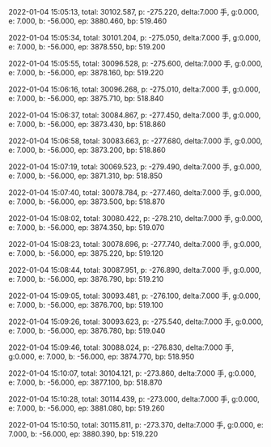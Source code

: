 2022-01-04 15:05:13, total: 30102.587, p: -275.220, delta:7.000 手, g:0.000, e: 7.000, b: -56.000, ep: 3880.460, bp: 519.460

2022-01-04 15:05:34, total: 30101.204, p: -275.050, delta:7.000 手, g:0.000, e: 7.000, b: -56.000, ep: 3878.550, bp: 519.200

2022-01-04 15:05:55, total: 30096.528, p: -275.600, delta:7.000 手, g:0.000, e: 7.000, b: -56.000, ep: 3878.160, bp: 519.220

2022-01-04 15:06:16, total: 30096.268, p: -275.010, delta:7.000 手, g:0.000, e: 7.000, b: -56.000, ep: 3875.710, bp: 518.840

2022-01-04 15:06:37, total: 30084.867, p: -277.450, delta:7.000 手, g:0.000, e: 7.000, b: -56.000, ep: 3873.430, bp: 518.860

2022-01-04 15:06:58, total: 30083.663, p: -277.680, delta:7.000 手, g:0.000, e: 7.000, b: -56.000, ep: 3873.200, bp: 518.860

2022-01-04 15:07:19, total: 30069.523, p: -279.490, delta:7.000 手, g:0.000, e: 7.000, b: -56.000, ep: 3871.310, bp: 518.850

2022-01-04 15:07:40, total: 30078.784, p: -277.460, delta:7.000 手, g:0.000, e: 7.000, b: -56.000, ep: 3873.500, bp: 518.870

2022-01-04 15:08:02, total: 30080.422, p: -278.210, delta:7.000 手, g:0.000, e: 7.000, b: -56.000, ep: 3874.350, bp: 519.070

2022-01-04 15:08:23, total: 30078.696, p: -277.740, delta:7.000 手, g:0.000, e: 7.000, b: -56.000, ep: 3875.220, bp: 519.120

2022-01-04 15:08:44, total: 30087.951, p: -276.890, delta:7.000 手, g:0.000, e: 7.000, b: -56.000, ep: 3876.790, bp: 519.210

2022-01-04 15:09:05, total: 30093.481, p: -276.100, delta:7.000 手, g:0.000, e: 7.000, b: -56.000, ep: 3876.700, bp: 519.100

2022-01-04 15:09:26, total: 30093.623, p: -275.540, delta:7.000 手, g:0.000, e: 7.000, b: -56.000, ep: 3876.780, bp: 519.040

2022-01-04 15:09:46, total: 30088.024, p: -276.830, delta:7.000 手, g:0.000, e: 7.000, b: -56.000, ep: 3874.770, bp: 518.950

2022-01-04 15:10:07, total: 30104.121, p: -273.860, delta:7.000 手, g:0.000, e: 7.000, b: -56.000, ep: 3877.100, bp: 518.870

2022-01-04 15:10:28, total: 30114.439, p: -273.000, delta:7.000 手, g:0.000, e: 7.000, b: -56.000, ep: 3881.080, bp: 519.260

2022-01-04 15:10:50, total: 30115.811, p: -273.370, delta:7.000 手, g:0.000, e: 7.000, b: -56.000, ep: 3880.390, bp: 519.220